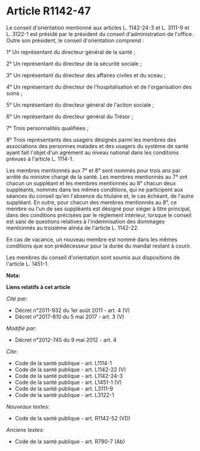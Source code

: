 # Article R1142-47

Le conseil d'orientation mentionné aux articles L. 1142-24-3 et L. 3111-9 et L. 3122-1 est présidé par le président du
conseil d'administration de l'office. Outre son président, le conseil d'orientation comprend : 

1° Un représentant du directeur général de la santé ; 

2° Un représentant du directeur de la sécurité sociale ; 

3° Un représentant du directeur des affaires civiles et du sceau ; 

4° Un représentant du directeur de l'hospitalisation et de l'organisation des soins ; 

5° Un représentant du directeur général de l'action sociale ; 

6° Un représentant du directeur général du Trésor ; 

7° Trois personnalités qualifiées ; 

8° Trois représentants des usagers désignés parmi les membres des associations des personnes malades et des usagers du
système de santé ayant fait l'objet d'un agrément au niveau national dans les conditions prévues à l'article L. 1114-1. 

Les membres mentionnés aux 7° et 8° sont nommés pour trois ans par arrêté du ministre chargé de la santé. Les membres
mentionnés au 7° ont chacun un suppléant et les membres mentionnés au 8° chacun deux suppléants, nommés dans les mêmes
conditions, qui ne participent aux séances du conseil qu'en l'absence du titulaire et, le cas échéant, de l'autre suppléant.
En outre, pour chacun des membres mentionnés au 8°, ce membre ou l'un de ses suppléants est désigné pour siéger à titre
principal, dans des conditions précisées par le règlement intérieur, lorsque le conseil est saisi de questions relatives à
l'indemnisation des dommages mentionnés au troisième alinéa de l'article L. 1142-22. 

En cas de vacance, un nouveau membre est nommé dans les mêmes conditions que son prédécesseur pour la durée du mandat restant
à courir. 

Les membres du conseil d'orientation sont soumis aux dispositions de l'article L. 1451-1.

**Nota:**



**Liens relatifs à cet article**

_Cité par_:

  - Décret n°2011-932 du 1er août 2011 - art. 4 (V)
  - Décret n°2017-810 du 5 mai 2017 - art. 3 (V)

_Modifié par_:

  - Décret n°2012-745 du 9 mai 2012 - art. 4

_Cite_:

  - Code de la santé publique - art. L1114-1
  - Code de la santé publique - art. L1142-22 (V)
  - Code de la santé publique - art. L1142-24-3
  - Code de la santé publique - art. L1451-1 (V)
  - Code de la santé publique - art. L3111-9
  - Code de la santé publique - art. L3122-1

_Nouveaux textes_:

  - Code de la santé publique - art. R1142-52 (VD)

_Anciens textes_:

  - Code de la santé publique - art. R790-7 (Ab)
